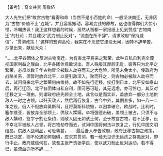 【备考】：奇文共赏 周敬侪　　

  

大人先生们把“故宫古物”看得和命（当然不是小百姓的命）一般坚决南迁，无非因为“古物”价值不止“连城”，并且容易搬动，容易变钱的原故，这也值得你们大惊小怪，冷嘲热讽！我正这样想着的时候，居然从首都一家报纸上见到赞成“古物南迁”的社论；并且建议“武力制止反对”，“流血在所不辞”，请求政府“保持威信”，“贯彻政策！”这样的宏词高论，我实在不忍使它湮没无闻，因特不辞辛苦，抄录出来，献给大众：

  

“……北平各团体之反对古物南迁，为有害北平将来之繁荣，此种自私自利完全蔑视国家利益之理由，北平各团体竟敢说出，吾人殊服其厚颜无耻，彼等只为北平之繁荣，必须以数千年古物冒全被敌人劫夺而去之大危险，所见未免太小，使政府为战略关系，须暂时放弃北平，以便引敌深入，聚而歼之，则古物必被敌人劫夺而去，试问将来北平之繁荣何由维持，故不如先行迁移，俟打倒日本，北平安如泰山后，再行迁回，北平各团体自私自利，固可恶可耻，其无远虑，亦可怜也，其反对迁移之又一理由，则谓政府应先顾全土地，此言似是而实非，盖放弃一部分土地供敌人一时之占领，以歼灭敌人，然后再行恢复，古今中外，其例甚多，如一八一二年之役，俄人不但放弃莫斯科，且将莫斯科烧毁，以困拿破仑，欧战时，比利时，塞尔维亚，皆放弃全部领土，供敌人蹂躏，卒将强德击破，盖领土被占，只须不与敌人媾和，签字于割让条约，则敌人固无如该土何，至于故宫古物，若不迁移，设不幸北平被敌人占领，将古物劫夺而去，试问中国将何法以恢复之，行见中国文明结晶，供敌人战利品，可耻孰甚，……最后吾人奉告政府，政府迁移古物之政策，既已决定，则不论遇如何阻碍，应求其贯彻，若一经无见识无远虑之群愚反对，即行中止，政府威信何在，故吾主张严责张学良，使以武力制止反对运动，若不得已，虽流血亦所不辞……”